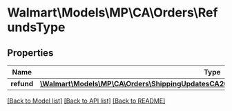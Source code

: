 # Walmart\Models\MP\CA\Orders\RefundsType

## Properties

Name | Type | Description | Notes
------------ | ------------- | ------------- | -------------
**refund** | [**\Walmart\Models\MP\CA\Orders\ShippingUpdatesCA200ResponseOrderLinesOrderLineInnerRefund[]**](ShippingUpdatesCA200ResponseOrderLinesOrderLineInnerRefund.md) |  |


[[Back to Model list]](./) [[Back to API list]](../../../../../README.md#supported-apis) [[Back to README]](../../../../../README.md)
